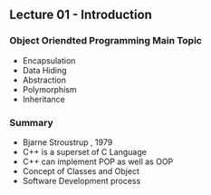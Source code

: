 ## Lecture 01 - Introduction
### Object Oriendted Programming Main Topic
* Encapsulation
* Data Hiding
* Abstraction
* Polymorphism
* Inheritance
### Summary
* Bjarne Stroustrup , 1979
* C++ is a superset of C Language
* C++ can implement POP as well as OOP
* Concept of Classes and Object
* Software Development process